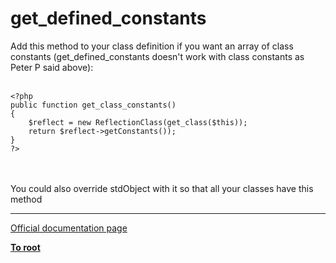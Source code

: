 # get_defined_constants



Add this method to your class definition if you want an array of class constants (get_defined_constants doesn&apos;t work with class constants as Peter P said above):<br><br>

```
<?php
public function get_class_constants()
{
    $reflect = new ReflectionClass(get_class($this));
    return $reflect->getConstants());
}
?>
```
<br><br>You could also override stdObject with it so that all your classes  have this method  

---

[Official documentation page](https://www.php.net/manual/en/function.get-defined-constants.php)

**[To root](/README.md)**